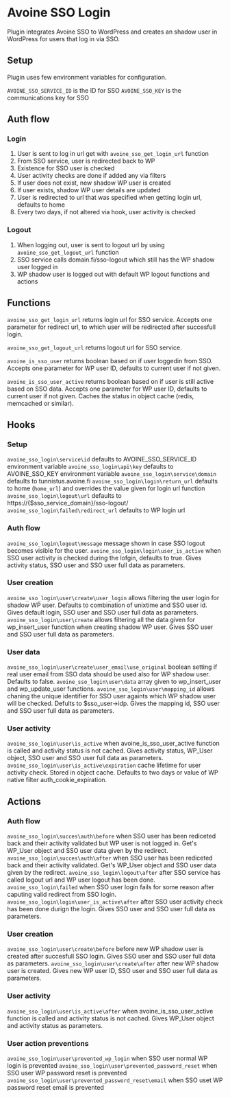 # Avoine SSO  Login

Plugin integrates Avoine SSO to WordPress and creates an shadow user in WordPress for users that log in via SSO.

## Setup

Plugin uses few environment variables for configuration.

`AVOINE_SSO_SERVICE_ID` is the ID for SSO
`AVOINE_SSO_KEY` is the communications key for SSO

## Auth flow

### Login
1. User is sent to log in url get with `avoine_sso_get_login_url` function
2. From SSO service, user is redirected back to WP
  1. Existence for SSO user is checked
  2. User activity checks are done if added any via filters
  3. If user does not exist, new shadow WP user is created
  4. If user exists, shadow WP user details are updated
  5. User is redirected to url that was specified when getting login url, defaults to home
3. Every two days, if not altered via hook, user activity is checked

### Logout
1. When logging out, user is sent to logout url by using `avoine_sso_get_logout_url` function
2. SSO service calls domain.fi/sso-logout which still has the WP shadow user logged in
3. WP shadow user is logged out with default WP logout functions and actions

## Functions

`avoine_sso_get_login_url` returns login url for SSO service. Accepts one parameter for redirect url, to which user will be redirected after succesfull login.

`avoine_sso_get_logout_url` returns logout url for SSO service.

`avoine_is_sso_user` returns boolean based on if user loggedin from SSO. Accepts one parameter for WP user ID, defaults to current user if not given.

`avoine_is_sso_user_active` returns boolean based on if user is still active based on SSO data. Accepts one parameter for WP user ID, defaults to current user if not given. Caches the status in object cache (redis, memcached or similar).

## Hooks

### Setup
`avoine_sso_login\service\id` defaults to AVOINE_SSO_SERVICE_ID environment variable
`avoine_sso_login\api\key` defaults to AVOINE_SSO_KEY environment variable
`avoine_sso_login\service\domain` defaults to tunnistus.avoine.fi
`avoine_sso_login\login\return_url` defaults to home (`home_url`) and overrides the value given for login url function
`avoine_sso_login\logout\url` defaults to https://{$sso_service_domain}/sso-logout/
`avoine_sso_login\failed\redirect_url` defaults to WP login url

### Auth flow
`avoine_sso_login\logout\message` message shown in case SSO logout becomes visible for the user.
`avoine_sso_login\login\user_is_active` when SSO user activity is checked during the lofgin, defaults to true. Gives activity status, SSO user and SSO user full data as parameters.

### User creation
`avoine_sso_login\user\create\user_login` allows filtering the user login for shadow WP user. Defaults to combination of unixtime and SSO user id. Gives default login, SSO user and SSO user full data as parameters.
`avoine_sso_login\user\create` allows filtering all the data given for wp_insert_user function when creating shadow WP user. Gives SSO user and SSO user full data as parameters.

### User data
`avoine_sso_login\user\create\user_email\use_original` boolean setting if real user email from SSO data should be used also for WP shadow user. Defaults to false.
`avoine_sso_login\user\data` array given to wp_insert_user and wp_update_user functions.
`avoine_sso_login\user\mapping_id` allows chaning the unique identifier for SSO user againts which WP shadow user will be checked. Defults to $sso_user->idp. Gives the mapping id, SSO user and SSO user full data as parameters.

### User activity
`avoine_sso_login\user\is_active` when avoine_is_sso_user_active function is called and activity status is not cached. Gives activity status, WP_User object, SSO user and SSO user full data as parameters.
`avoine_sso_login\user\is_active\expiration` cache lifetime for user activity check. Stored in object cache. Defaults to two days or value of WP native filter auth_cookie_expiration.

## Actions

### Auth flow
`avoine_sso_login\succes\auth\before` when SSO user has been rediceted back and their activity validated but WP user is not logged in. Get's WP_User object and SSO user data given by the redirect.
`avoine_sso_login\succes\auth\after` when SSO user has been rediceted back and their activity validated. Get's WP_User object and SSO user data given by the redirect.
`avoine_sso_login\logout\after` after SSO service has called logout url and WP user logout has been done.
`avoine_sso_login\failed` when SSO user login fails for some reason after caputing valid redirect from SSO login.
`avoine_sso_login\login\user_is_active\after` after SSO user activity check has been done durign the login. Gives SSO user and SSO user full data as parameters.

### User creation
`avoine_sso_login\user\create\before` before new WP shadow user is created after succesfull SSO login. Gives SSO user and SSO user full data as parameters.
`avoine_sso_login\user\create\after` after new WP shadow user is created. Gives new WP user ID, SSO user and SSO user full data as parameters.

### User activity
`avoine_sso_login\user\is_active\after` when avoine_is_sso_user_active function is called and activity status is not cached. Gives WP_User object and activity status as parameters.

### User action preventions
`avoine_sso_login\user\prevented_wp_login` when SSO user normal WP login is prevented
`avoine_sso_login\user\prevented_password_reset` when SSO user WP password reset is prevented
`avoine_sso_login\user\prevented_password_reset\email` when SSO uset WP password reset email is prevented
